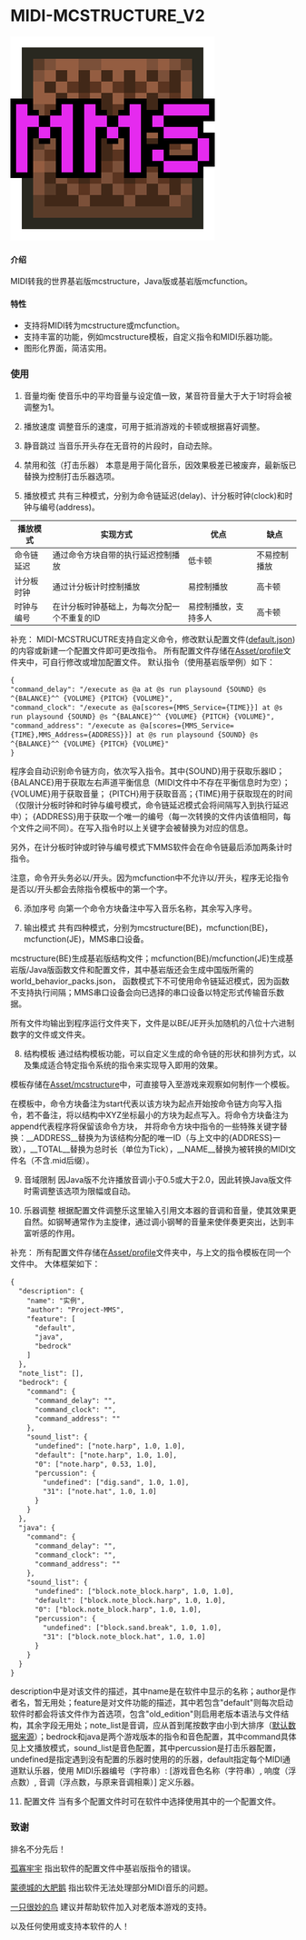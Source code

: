 # MIDI-MCSTRUCTURE_V2
![MMS Icon](MMS_Icon.png)

#### 介绍
MIDI转我的世界基岩版mcstructure，Java版或基岩版mcfunction。

#### 特性
- 支持将MIDI转为mcstructure或mcfunction。
- 支持丰富的功能，例如mcstructure模板，自定义指令和MIDI乐器功能。
- 图形化界面，简洁实用。

### 使用
1. 音量均衡
使音乐中的平均音量与设定值一致，某音符音量大于大于1时将会被调整为1。

2. 播放速度
调整音乐的速度，可用于抵消游戏的卡顿或根据喜好调整。

3. 静音跳过
当音乐开头存在无音符的片段时，自动去除。

4. 禁用和弦（打击乐器）
本意是用于简化音乐，因效果极差已被废弃，最新版已替换为控制打击乐器选项。

5. 播放模式
共有三种模式，分别为命令链延迟(delay)、计分板时钟(clock)和时钟与编号(address)。

| 播放模式  | 实现方式                    | 优点         | 缺点     |
|-------|-------------------------|------------|--------|
| 命令链延迟 | 通过命令方块自带的执行延迟控制播放       | 低卡顿        | 不易控制播放 |
| 计分板时钟 | 通过计分板计时控制播放             | 易控制播放      | 高卡顿    |
| 时钟与编号 | 在计分板时钟基础上，为每次分配一个不重复的ID | 易控制播放，支持多人 | 高卡顿    |

补充：
MIDI-MCSTRUCUTRE支持自定义命令，修改默认配置文件([default.json](https://gitee.com/mrdxhmagic/midi-mcstructure/raw/master/Asset/text/setting.json))的内容或新建一个配置文件即可更改指令。
所有配置文件存储在[Asset/profile](https://gitee.com/mrdxhmagic/midi-mcstructure/tree/master/Asset/profile)文件夹中，可自行修改或增加配置文件。
默认指令（使用基岩版举例）如下：

```
{
"command_delay": "/execute as @a at @s run playsound {SOUND} @s ^{BALANCE}^^ {VOLUME} {PITCH} {VOLUME}", 
"command_clock": "/execute as @a[scores={MMS_Service={TIME}}] at @s run playsound {SOUND} @s ^{BALANCE}^^ {VOLUME} {PITCH} {VOLUME}", 
"command_address": "/execute as @a[scores={MMS_Service={TIME},MMS_Address={ADDRESS}}] at @s run playsound {SOUND} @s ^{BALANCE}^^ {VOLUME} {PITCH} {VOLUME}"
}
```

程序会自动识别命令链方向，依次写入指令。其中{SOUND}用于获取乐器ID；{BALANCE}用于获取左右声道平衡信息（MIDI文件中不存在平衡信息时为空）；{VOLUME}用于获取音量；
{PITCH}用于获取音高；{TIME}用于获取现在的时间（仅限计分板时钟和时钟与编号模式，命令链延迟模式会将间隔写入到执行延迟中）；
{ADDRESS}用于获取一个唯一的编号（每一次转换的文件内该值相同，每个文件之间不同）。在写入指令时以上关键字会被替换为对应的信息。

另外，在计分板时钟或时钟与编号模式下MMS软件会在命令链最后添加两条计时指令。

注意，命令开头务必以/开头。因为mcfunction中不允许以/开头，程序无论指令是否以/开头都会去除指令模板中的第一个字。

6. 添加序号
向第一个命令方块备注中写入音乐名称，其余写入序号。

7. 输出模式
共有四种模式，分别为mcstructure(BE)，mcfunction(BE)，mcfunction(JE)，MMS串口设备。

mcstructure(BE)生成基岩版结构文件；mcfunction(BE)/mcfunction(JE)生成基岩版/Java版函数文件和配置文件，其中基岩版还会生成中国版所需的world_behavior_packs.json，
函数模式下不可使用命令链延迟模式，因为函数不支持执行间隔；MMS串口设备会向已选择的串口设备以特定形式传输音乐数据。

所有文件均输出到程序运行文件夹下，文件是以BE/JE开头加随机的八位十六进制数字的文件或文件夹。

8. 结构模板
通过结构模板功能，可以自定义生成的命令链的形状和排列方式，以及集成适合特定指令系统的指令来实现导入即用的效果。

模板存储在[Asset/mcstructure](https://gitee.com/mrdxhmagic/midi-mcstructure/tree/master/Asset/mcstructure)中，可直接导入至游戏来观察如何制作一个模板。

在模板中，命令方块备注为start代表以该方块为起点开始按命令链方向写入指令，若不备注，将以结构中XYZ坐标最小的方块为起点写入。将命令方块备注为append代表程序将保留该命令方块，
并将命令方块中指令的一些特殊关键字替换：__ADDRESS__替换为为该结构分配的唯一ID（与上文中的{ADDRESS}一致），__TOTAL__替换为总时长（单位为Tick），__NAME__替换为被转换的MIDI文件名（不含.mid后缀）。

9. 音域限制
因Java版不允许播放音调小于0.5或大于2.0，因此转换Java版文件时需调整该选项为限幅或自动。

10. 乐器调整
根据配置文件调整乐这里输入引用文本器的音调和音量，使其效果更自然。如钢琴通常作为主旋律，通过调小钢琴的音量来使伴奏更突出，达到丰富听感的作用。

补充：
所有配置文件存储在[Asset/profile](https://gitee.com/mrdxhmagic/midi-mcstructure/tree/master/Asset/profile)文件夹中，与上文的指令模板在同一个文件中。
大体框架如下：

```
{
  "description": {
    "name": "实例",
    "author": "Project-MMS",
    "feature": [
      "default",
      "java",
      "bedrock"
    ]
  },
  "note_list": [],
  "bedrock": {
    "command": {
      "command_delay": "",
      "command_clock": "",
      "command_address": ""
    },
    "sound_list": {
      "undefined": ["note.harp", 1.0, 1.0],
      "default": ["note.harp", 1.0, 1.0],
      "0": ["note.harp", 0.53, 1.0],
      "percussion": {
        "undefined": ["dig.sand", 1.0, 1.0],
        "31": ["note.hat", 1.0, 1.0]
      }
    }
  },
  "java": {
    "command": {
      "command_delay": "",
      "command_clock": "",
      "command_address": ""
    },
    "sound_list": {
      "undefined": ["block.note_block.harp", 1.0, 1.0],
      "default": ["block.note_block.harp", 1.0, 1.0],
      "0": ["block.note_block.harp", 1.0, 1.0],
      "percussion": {
        "undefined": ["block.sand.break", 1.0, 1.0],
        "31": ["block.note_block.hat", 1.0, 1.0]
      }
    }
  }
}
```

description中是对该文件的描述，其中name是在软件中显示的名称；author是作者名，暂无用处；feature是对文件功能的描述，其中若包含"default"则每次启动软件时都会将该文件作为首选项，包含"old_edition"则启用老版本语法与文件结构，其余字段无用处；note_list是音调，应从首到尾按数字由小到大排序（[默认数据来源](https://b23.tv/mQuuE1T)）；bedrock和java是两个游戏版本的指令和音色配置，其中command具体见上文播放模式，sound_list是音色配置，其中percussion是打击乐器配置，undefined是指定遇到没有配置的乐器时使用的的乐器，default指定每个MIDI通道默认乐器，使用  MIDI乐器编号（字符串）: [游戏音色名称（字符串）, 响度（浮点数）, 音调（浮点数，与原来音调相乘）]  定义乐器。

11. 配置文件
当有多个配置文件时可在软件中选择使用其中的一个配置文件。

### 致谢
排名不分先后！

[孤寡牢宇](https://m.bilibili.com/space/169253838?&unique_k=2333) 指出软件的配置文件中基岩版指令的错误。

[蒙德城的大肥鹅](https://m.bilibili.com/space/1233311179?&unique_k=2333) 指出软件无法处理部分MIDI音乐的问题。

[一只很妙的鸟](https://m.bilibili.com/space/516719165?&unique_k=2333) 建议并帮助软件加入对老版本游戏的支持。

以及任何使用或支持本软件的人！